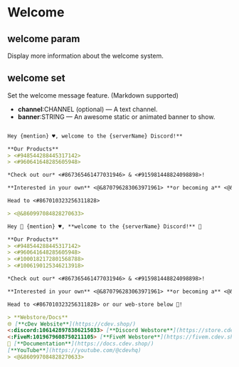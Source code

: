 # Welcome

## welcome param

Display more information about the welcome system.

## welcome set

Set the welcome message feature. (Markdown supported)

* **channel**:CHANNEL (optional) — A text channel.
* **banner**:STRING — An awesome static or animated banner to show.

<figure><img src="https://cdev.is-pretty.cool/3hCpLyx.png" alt=""><figcaption></figcaption></figure>

```markdown
Hey {mention} ♥, welcome to the {serverName} Discord!**

**Our Products**
> <#948544288445317142> 
> <#960641648285605948>

*Check out our* <#867365461477031946> & <#915981448824098898>!

**Interested in your own** <@&870796283063971961> **or becoming a** <@&929391053994352720>/<@&1018326931046928405>**?**

Head to <#867010323256311828> 

> <@&860997084828270633>

Hey 👋 {mention} ♥, **welcome to the {serverName} Discord!** 🤖

**Our Products**
> <#948544288445317142> 
> <#960641648285605948>
> <#1000182172801568788>
> <#1006190125346213918>

*Check out our* <#867365461477031946> & <#915981448824098898>!

**Interested in your own** <@&870796283063971961> **or becoming a** <@&929391053994352720>/<@&1018326931046928405>**?**

Head to <#867010323256311828> or our web-store below 🔽!

> **Webstore/Docs**
🌐 [**cDev Website**](https://cdev.shop/)
<:discord:1061428978386215033> [**Discord Webstore**](https://store.cdev.shop/)
<:FiveM:1019679608750211105> [**FiveM Webstore**](https://fivem.cdev.shop/)
📄 [**Documentation**](https://docs.cdev.shop/)
[**YouTube**](https://youtube.com/@cdevhq)
> <@&860997084828270633>
```
